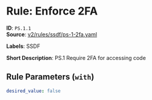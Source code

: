 # Rule: Enforce 2FA

**ID**: `PS.1.1`  
**Source**: [v2/rules/ssdf/ps-1-2fa.yaml](scribe-public/sample-policies.git/v2/rules/ssdf/ps-1-2fa.yaml)  

**Labels**: SSDF

**Short Description**: PS.1 Require 2FA for accessing code

## Rule Parameters (`with`)

```yaml
desired_value: false
```
